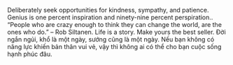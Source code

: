 Deliberately seek opportunities for kindness, sympathy, and patience.
Genius is one percent inspiration and ninety-nine percent perspiration..
 “People who are crazy enough to think they can change the world, are the ones who do.” – Rob Siltanen.
Life is a story. Make yours the best seller.
Đời ngắn ngủi, khổ là một ngày, sướng cũng là một ngày. Nếu bạn không có năng lực khiến bản thân vui vẻ, vậy thì không ai có thể cho bạn cuộc sống hạnh phúc đâu.
